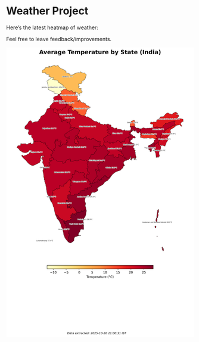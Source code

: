 # Weather Project

Here’s the latest heatmap of weather:

Feel free to leave feedback/improvements.

![India Heatmap](docs/assets/india_heatmap.png?v=038499)
